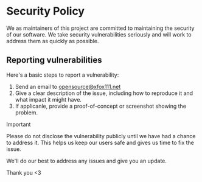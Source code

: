 # Security Policy

We as maintainers of this project are committed to maintaining the security of our software. We take security vulnerabilities seriously and will work to address them as quickly as possible.

## Reporting vulnerabilities

Here's a basic steps to report a vulnerability:

1. Send an email to opensource@xfox111.net
1. Give a clear description of the issue, including how to reproduce it and what impact it might have.
1. If applicanle, provide a proof-of-concept or screenshot showing the problem.

> [!IMPORTANT]
> Please do not disclose the vulnerability publicly until we have had a chance to address it. This helps us keep our users safe and gives us time to fix the issue.

We'll do our best to address any issues and give you an update.

Thank you <3
